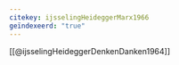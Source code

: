 ```yaml
---
citekey: ijsselingHeideggerMarx1966
geïndexeerd: "true"
---
```

[[@ijsselingHeideggerDenkenDanken1964]]
